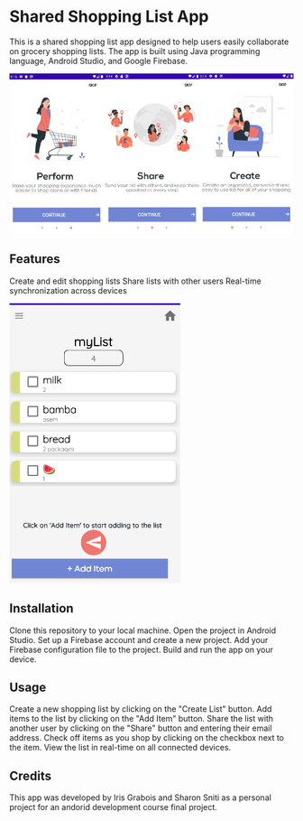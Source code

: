 # Shared Shopping List App

This is a shared shopping list app designed to help users easily collaborate on grocery shopping lists. The app is built using Java programming language, Android Studio, and Google Firebase.

![welcomeScreen](welcomeScreen.jpg)
## Features
Create and edit shopping lists
Share lists with other users
Real-time synchronization across devices

![list](list.png)
## Installation

Clone this repository to your local machine.
Open the project in Android Studio.
Set up a Firebase account and create a new project.
Add your Firebase configuration file to the project.
Build and run the app on your device.

## Usage
Create a new shopping list by clicking on the "Create List" button.
Add items to the list by clicking on the "Add Item" button.
Share the list with another user by clicking on the "Share" button and entering their email address.
Check off items as you shop by clicking on the checkbox next to the item.
View the list in real-time on all connected devices.

## Credits
This app was developed by Iris Grabois and Sharon Sniti as a personal project for an andorid development course final project.
